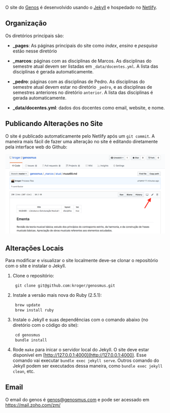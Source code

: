 O site do [Genos](https://genosmus.com/) é desenvolvido usando o [Jekyll](https://jekyllrb.com) e hospedado no [Netlify](https://app.netlify.com).

## Organização

Os diretórios principais são:

- **_pages**: As páginas principais do site como *index*, *ensino* e *pesquisa* estão nesse diretório

- **_marcos**: páginas com as disciplinas de Marcos.
  As disciplinas do semestre atual devem ser listadas em `_data/docentes.yml`.
  A lista das disciplinas é gerada automaticamente.

- **_pedro**: páginas com as disciplinas de Pedro.
  As disciplinas do semestre atual devem estar no diretório `_pedro`,
  e as disciplinas de semestres anteriores no diretório `anterior`.
  A lista das disciplinas é gerada automaticamente.

- **_data/docentes.yml**: dados dos docentes como email, website, e nome.

## Publicando Alterações no Site

O site é publicado automaticamente pelo Netlify após um `git commit`.
A maneira mais fácil de fazer uma alteração no site é editando diretamente
pela interface web do Github:

![](img/editar.png)

## Alterações Locais

Para modificar e visualizar o site localmente deve-se clonar o repositório com o site e instalar o Jekyll.

1. Clone o repositório:

		git clone git@github.com:kroger/genosmus.git

2. Instale a versão mais nova do Ruby (2.5.1):

		brew update
		brew install ruby

3. Instale o Jekyll e suas dependências com o comando abaixo (no diretório com o código do site):

		cd genosmus
		bundle install

4. Rode `make` para inicar o servidor local do Jekyll. O site deve estar disponível em [http://127.0.0.1:4000](http://127.0.0.1:4000). Esse comando vai executar `bundle exec jekyll serve`. Outros comando do Jekyll podem ser executados dessa maneira, como `bundle exec jekyll clean`, etc.

## Email

O email do genos é genos@genosmus.com e pode ser acessado em https://mail.zoho.com/zm/
